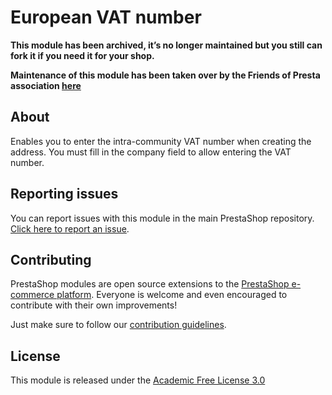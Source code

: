 # European VAT number

**This module has been archived, it’s no longer maintained but you still can fork it if you need it for your shop.**

**Maintenance of this module has been taken over by the Friends of Presta association [here](https://github.com/friends-of-presta/vatnumber)**

## About

Enables you to enter the intra-community VAT number when creating the address. You must fill in the company field to allow entering the VAT number.

## Reporting issues

You can report issues with this module in the main PrestaShop repository. [Click here to report an issue][report-issue]. 

## Contributing

PrestaShop modules are open source extensions to the [PrestaShop e-commerce platform][prestashop]. Everyone is welcome and even encouraged to contribute with their own improvements!

Just make sure to follow our [contribution guidelines][contribution-guidelines].

## License

This module is released under the [Academic Free License 3.0][AFL-3.0] 

[report-issue]: https://github.com/PrestaShop/PrestaShop/issues/new/choose
[prestashop]: https://www.prestashop.com/
[contribution-guidelines]: https://devdocs.prestashop.com/1.7/contribute/contribution-guidelines/project-modules/
[AFL-3.0]: https://opensource.org/licenses/AFL-3.0
